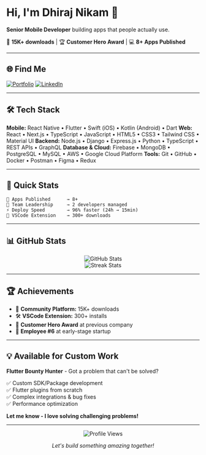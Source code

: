 # Hi, I'm Dhiraj Nikam 👋

**Senior Mobile Developer** building apps that people actually use.

🚀 **15K+ downloads** | 🏆 **Customer Hero Award** | 💻 **8+ Apps Published**

---

## 🌐 Find Me

[![Portfolio](https://img.shields.io/badge/🌐_Portfolio-Visit_My_Website-blue?style=for-the-badge)](https://monumental-brigadeiros-49e79d.netlify.app/)
[![LinkedIn](https://img.shields.io/badge/LinkedIn-Connect-0077B5?style=for-the-badge&logo=linkedin)](https://linkedin.com/in/dhiraj-nikam-b93028b7)

---

## 🛠️ Tech Stack

**Mobile:** React Native • Flutter • Swift (iOS) • Kotlin (Android) • Dart
**Web:** React • Next.js • TypeScript • JavaScript • HTML5 • CSS3 • Tailwind CSS • Material UI
**Backend:** Node.js • Django • Express.js • Python • TypeScript • REST APIs • GraphQL
**Database & Cloud:** Firebase • MongoDB • PostgreSQL • MySQL • AWS • Google Cloud Platform
**Tools:** Git • GitHub • Docker • Postman • Figma • Redux

---

## 🎯 Quick Stats

```
📱 Apps Published      → 8+
👥 Team Leadership     → 2 developers managed
⚡ Deploy Speed        → 96% faster (24h → 15min)
🔧 VSCode Extension    → 300+ downloads
```

---

## 📊 GitHub Stats

<p align="center">
  <img src="https://github-readme-stats.vercel.app/api?username=dhirajnikam&theme=tokyonight&hide_border=true&include_all_commits=true&count_private=true" alt="GitHub Stats" />
  <br/>
  <img src="https://github-readme-streak-stats.herokuapp.com/?user=dhirajnikam&theme=tokyonight&hide_border=true" alt="Streak Stats" />
</p>

---

## 🏆 Achievements

- 🌙 **Community Platform:** 15K+ downloads
- 🛠️ **VSCode Extension:** 300+ installs
- 👔 **Customer Hero Award** at previous company
- 🚀 **Employee #6** at early-stage startup

---

## 💡 Available for Custom Work

**Flutter Bounty Hunter** - Got a problem that can't be solved?

✅ Custom SDK/Package development  
✅ Flutter plugins from scratch  
✅ Complex integrations & bug fixes  
✅ Performance optimization

**Let me know - I love solving challenging problems!**

---

<p align="center">
  <img src="https://komarev.com/ghpvc/?username=dhirajnikam&color=blueviolet&style=flat-square&label=Profile+Views" alt="Profile Views" />
</p>

<p align="center">
  <i>Let's build something amazing together!</i>
</p>
